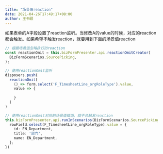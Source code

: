 ```yaml
---
title: "场景值reaction"
date: 2021-04-26T17:49:17+08:00
author: 王书硕
---
```


如果表单的A字段设置了reaction监听。当修改A的value的时候，对应的reaction都会触发。如果希望不触发reaction，就要用到下面的场景值reaction

```ts
// 根据场景值忽略执行的reaction
const reactionOmit = this.bizFormPresenter.api.reactionOmitCreator(
  BizFormScenarios.SourcePicking,
);

// 使用reactionOmit监听
disposers.push(
  reactionOmit(
    () => form.select('F_TimesheetLine_orgRoleType').value,
    value => {
     
    }
  )
)

// 使用reactionOmit对应的场景值赋值，就不会触发reaction
this.bizFormPresenter.api.runInScenarios(BizFormScenarios.SourcePicking, () => {
  rowField.select(F_TimesheetLine_orgRoleType).value = {
    id: EN_Department,
    title: '部门',
    name: EN_Department,
  };
})
```